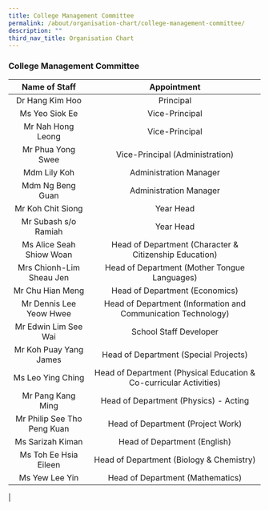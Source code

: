 ```yaml
---
title: College Management Committee
permalink: /about/organisation-chart/college-management-committee/
description: ""
third_nav_title: Organisation Chart
---
```

### **College Management Committee**

| Name of Staff | Appointment |
|:---:|:---:|
| Dr Hang Kim Hoo | Principal |
| Ms Yeo Siok Ee | Vice-Principal |
|  Mr Nah Hong Leong | Vice-Principal |
| Mr Phua Yong Swee  | Vice-Principal (Administration)  |
| Mdm Lily Koh | Administration Manager |
| Mdm Ng Beng Guan | Administration Manager |
| Mr Koh Chit Siong | Year Head |
| Mr Subash s/o Ramiah | Year Head |
| Ms Alice Seah Shiow Woan  | Head of Department (Character & Citizenship Education)  |
|  Mrs Chionh-Lim Sheau Jen | Head of Department (Mother Tongue Languages) |
| Mr Chu Hian Meng | Head of Department (Economics) |
|  Mr Dennis Lee Yeow Hwee |  Head of Department (Information and Communication Technology) |
| Mr Edwin Lim See Wai | School Staff Developer |
|  Mr Koh Puay Yang James | Head of Department (Special Projects)   |
| Ms Leo Ying Ching  | Head of Department (Physical Education & Co-curricular Activities)  |
| Mr Pang Kang Ming | Head of Department (Physics) - Acting |
| Mr Philip See Tho Peng Kuan   | Head of Department (Project Work)   |
| Ms Sarizah Kiman | Head of Department (English) |
| Ms Toh Ee Hsia Eileen | Head of Department (Biology & Chemistry) |
| Ms Yew Lee Yin | Head of Department (Mathematics) |
|

